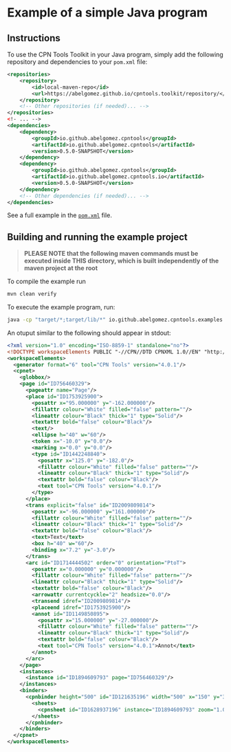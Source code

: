 # Example of a simple Java program

## Instructions

To use the CPN Tools Toolkit in your Java program, simply add the following repository and dependencies to your `pom.xml` file:

```xml
<repositories>
    <repository>
        <id>local-maven-repo</id>
        <url>https://abelgomez.github.io/cpntools.toolkit/repository/</url>
    </repository>
    <!-- Other repositories (if needed)... -->
</repositories>
<!- ... -->
<dependencies>
    <dependency>
        <groupId>io.github.abelgomez.cpntools</groupId>
        <artifactId>io.github.abelgomez.cpntools</artifactId>
        <version>0.5.0-SNAPSHOT</version>
    </dependency>
    <dependency>
        <groupId>io.github.abelgomez.cpntools</groupId>
        <artifactId>io.github.abelgomez.cpntools.io</artifactId>
        <version>0.5.0-SNAPSHOT</version>
    </dependency>
    <!-- Other dependencies (if needed)... -->
</dependencies>
```

See a full example in the [`pom.xml`](pom.xml) file.

## Building and running the example project

> **PLEASE NOTE that the following maven commands must be executed inside THIS directory, which is built independently of the maven project at the root**

To compile the example run

```bash
mvn clean verify
```

To execute the example program, run:

```bash
java -cp "target/*;target/lib/*" io.github.abelgomez.cpntools.examples.simplejava.App
```

An otuput similar to the following should appear in stdout:

```xml
<?xml version="1.0" encoding="ISO-8859-1" standalone="no"?>
<!DOCTYPE workspaceElements PUBLIC "-//CPN//DTD CPNXML 1.0//EN" "http://cpntools.org/DTD/6/cpn.dtd">
<workspaceElements>
  <generator format="6" tool="CPN Tools" version="4.0.1"/>
  <cpnet>
    <globbox/>
    <page id="ID756460329">
      <pageattr name="Page"/>
      <place id="ID1753925900">
        <posattr x="95.000000" y="-162.000000"/>
        <fillattr colour="White" filled="false" pattern=""/>
        <lineattr colour="Black" thick="1" type="Solid"/>
        <textattr bold="false" colour="Black"/>
        <text/>
        <ellipse h="40" w="60"/>
        <token x="-10.0" y="0.0"/>
        <marking x="0.0" y="0.0"/>
        <type id="ID1442248840">
          <posattr x="125.0" y="-182.0"/>
          <fillattr colour="White" filled="false" pattern=""/>
          <lineattr colour="Black" thick="1" type="Solid"/>
          <textattr bold="false" colour="Black"/>
          <text tool="CPN Tools" version="4.0.1"/>
        </type>
      </place>
      <trans explicit="false" id="ID2009809814">
        <posattr x="-96.000000" y="161.000000"/>
        <fillattr colour="White" filled="false" pattern=""/>
        <lineattr colour="Black" thick="1" type="Solid"/>
        <textattr bold="false" colour="Black"/>
        <text>Text</text>
        <box h="40" w="60"/>
        <binding x="7.2" y="-3.0"/>
      </trans>
      <arc id="ID1714444502" order="0" orientation="PtoT">
        <posattr x="0.000000" y="0.000000"/>
        <fillattr colour="White" filled="false" pattern=""/>
        <lineattr colour="Black" thick="1" type="Solid"/>
        <textattr bold="false" colour="Black"/>
        <arrowattr currentcyckle="2" headsize="0.0"/>
        <transend idref="ID2009809814"/>
        <placeend idref="ID1753925900"/>
        <annot id="ID1149850895">
          <posattr x="15.000000" y="-27.000000"/>
          <fillattr colour="White" filled="false" pattern=""/>
          <lineattr colour="Black" thick="1" type="Solid"/>
          <textattr bold="false" colour="Black"/>
          <text tool="CPN Tools" version="4.0.1">Annot</text>
        </annot>
      </arc>
    </page>
    <instances>
      <instance id="ID1894609793" page="ID756460329"/>
    </instances>
    <binders>
      <cpnbinder height="500" id="ID121635196" width="500" x="150" y="30">
        <sheets>
          <cpnsheet id="ID1628937196" instance="ID1894609793" zoom="1.0"/>
        </sheets>
      </cpnbinder>
    </binders>
  </cpnet>
</workspaceElements>
```
